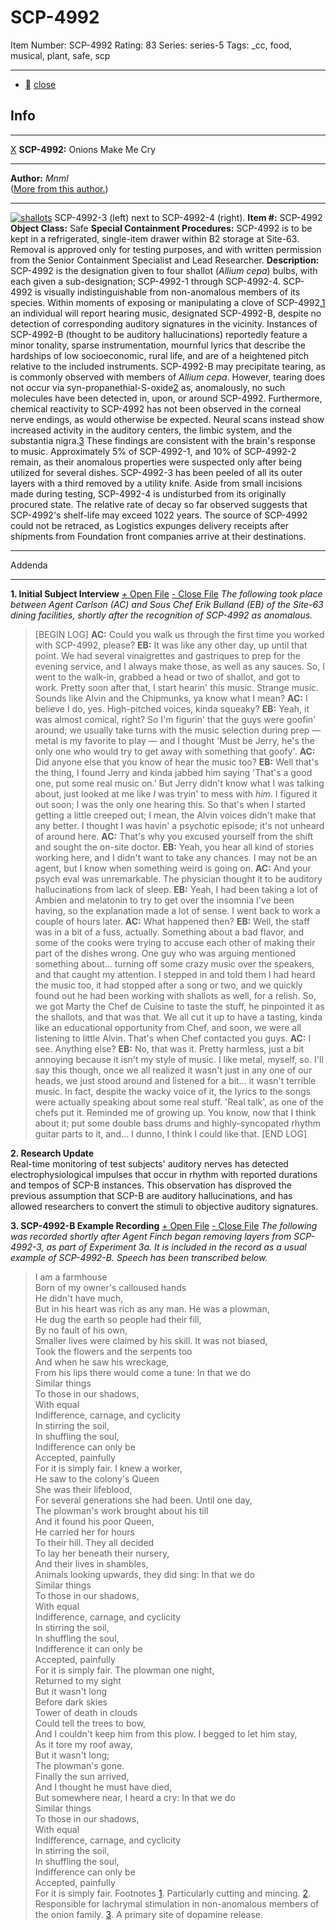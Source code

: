 # SCP-4992
Item Number: SCP-4992
Rating: 83
Series: series-5
Tags: _cc, food, musical, plant, safe, scp

---

  * [](javascript:;)
[close](javascript:;)
## Info
* * *
[X](javascript:;)
**SCP-4992:** Onions Make Me Cry
* * *
**Author:** $Mnml$  
([More from this author.](http://www.scp-wiki.net/scpcrnp-s-author-page))
* * *

[![shallots](https://scp-wiki.wdfiles.com/local--resized-images/scp-4992/shallots/medium.jpg)](https://scp-wiki.wdfiles.com/local--files/scp-4992/shallots)
SCP-4992-3 (left) next to SCP-4992-4 (right).
**Item #:** SCP-4992
**Object Class:** Safe
**Special Containment Procedures:** SCP-4992 is to be kept in a refrigerated, single-item drawer within B2 storage at Site-63. Removal is approved only for testing purposes, and with written permission from the Senior Containment Specialist and Lead Researcher.
**Description:** SCP-4992 is the designation given to four shallot (_Allium cepa_) bulbs, with each given a sub-designation; SCP-4992-1 through SCP-4992-4. SCP-4992 is visually indistinguishable from non-anomalous members of its species. Within moments of exposing or manipulating a clove of SCP-4992,[1](javascript:;) an individual will report hearing music, designated SCP-4992-B, despite no detection of corresponding auditory signatures in the vicinity.
Instances of SCP-4992-B (thought to be auditory hallucinations) reportedly feature a minor tonality, sparse instrumentation, mournful lyrics that describe the hardships of low socioeconomic, rural life, and are of a heightened pitch relative to the included instruments.
SCP-4992-B may precipitate tearing, as is commonly observed with members of _Allium cepa_. However, tearing does not occur via syn-propanethial-S-oxide[2](javascript:;) as, anomalously, no such molecules have been detected in, upon, or around SCP-4992. Furthermore, chemical reactivity to SCP-4992 has not been observed in the corneal nerve endings, as would otherwise be expected. Neural scans instead show increased activity in the auditory centers, the limbic system, and the substantia nigra.[3](javascript:;) These findings are consistent with the brain's response to music.
Approximately 5% of SCP-4992-1, and 10% of SCP-4992-2 remain, as their anomalous properties were suspected only after being utilized for several dishes. SCP-4992-3 has been peeled of all its outer layers with a third removed by a utility knife. Aside from small incisions made during testing, SCP-4992-4 is undisturbed from its originally procured state. The relative rate of decay so far observed suggests that SCP-4992's shelf-life may exceed 1022 years.
The source of SCP-4992 could not be retraced, as Logistics expunges delivery receipts after shipments from Foundation front companies arrive at their destinations.
  

* * *
Addenda
* * *
  
**1\. Initial Subject Interview**
[\+ Open File](javascript:;)
[\- Close File](javascript:;)
_The following took place between Agent Carlson (AC) and Sous Chef Erik Bulland (EB) of the Site-63 dining facilities, shortly after the recognition of SCP-4992 as anomalous._
> [BEGIN LOG]
> **AC:** Could you walk us through the first time you worked with SCP-4992, please?
> **EB:** It was like any other day, up until that point. We had several vinaigrettes and gastriques to prep for the evening service, and I always make those, as well as any sauces. So, I went to the walk-in, grabbed a head or two of shallot, and got to work. Pretty soon after that, I start hearin' this music. Strange music. Sounds like Alvin and the Chipmunks, ya know what I mean?
> **AC:** I believe I do, yes. High-pitched voices, kinda squeaky?
> **EB:** Yeah, it was almost comical, right? So I'm figurin' that the guys were goofin' around; we usually take turns with the music selection during prep — metal is my favorite to play — and I thought 'Must be Jerry, he's the only one who would try to get away with something that goofy'.
> **AC:** Did anyone else that you know of hear the music too?
> **EB:** Well that's the thing, I found Jerry and kinda jabbed him saying 'That's a good one, put some real music on.' But Jerry didn't know what I was talking about, just looked at me like _I_ was tryin' to mess with _him_. I figured it out soon; I was the only one hearing this. So that's when I started getting a little creeped out; I mean, the Alvin voices didn't make that any better. I thought I was havin' a psychotic episode; it's not unheard of around here.
> **AC:** That's why you excused yourself from the shift and sought the on-site doctor.
> **EB:** Yeah, you hear all kind of stories working here, and I didn't want to take any chances. I may not be an agent, but I know when something weird is going on.
> **AC:** And your psych eval was unremarkable. The physician thought it to be auditory hallucinations from lack of sleep.
> **EB:** Yeah, I had been taking a lot of Ambien and melatonin to try to get over the insomnia I've been having, so the explanation made a lot of sense. I went back to work a couple of hours later.
> **AC:** What happened then?
> **EB:** Well, the staff was in a bit of a fuss, actually. Something about a bad flavor, and some of the cooks were trying to accuse each other of making their part of the dishes wrong. One guy who was arguing mentioned something about… turning off some crazy music over the speakers, and that caught my attention. I stepped in and told them I had heard the music too, it had stopped after a song or two, and we quickly found out he had been working with shallots as well, for a relish. So, we got Marty the Chef de Cuisine to taste the stuff, he pinpointed it as the shallots, and that was that. We all cut it up to have a tasting, kinda like an educational opportunity from Chef, and soon, we were all listening to little Alvin. That's when Chef contacted you guys.
> **AC:** I see. Anything else?
> **EB:** No, that was it. Pretty harmless, just a bit annoying because it isn't my style of music. I like metal, myself, so. I'll say this though, once we all realized it wasn't just in any one of our heads, we just stood around and listened for a bit… it wasn't terrible music. In fact, despite the wacky voice of it, the lyrics to the songs were actually speaking about some real stuff. 'Real talk', as one of the chefs put it. Reminded me of growing up. You know, now that I think about it; put some double bass drums and highly-syncopated rhythm guitar parts to it, and… I dunno, I think I could like that.
> [END LOG]
  
**2\. Research Update**  
Real-time monitoring of test subjects' auditory nerves has detected electrophysiological impulses that occur in rhythm with reported durations and tempos of SCP-B instances. This observation has disproved the previous assumption that SCP-B are auditory hallucinations, and has allowed researchers to convert the stimuli to objective auditory signatures.  
  
**3\. SCP-4992-B Example Recording**
[\+ Open File](javascript:;)
[\- Close File](javascript:;)
_The following was recorded shortly after Agent Finch began removing layers from SCP-4992-3, as part of Experiment 3a. It is included in the record as a usual example of SCP-4992-B. Speech has been transcribed below._  

  

> I am a farmhouse  
>  Born of my owner's calloused hands  
>  He didn't have much,  
>  But in his heart was rich as any man.
> He was a plowman,  
>  He dug the earth so people had their fill,  
>  By no fault of his own,  
>  Smaller lives were claimed by his skill.
> It was not biased,  
>  Took the flowers and the serpents too  
>  And when he saw his wreckage,  
>  From his lips there would come a tune:
> In that we do  
>  Similar things  
>  To those in our shadows,  
>  With equal  
>  Indifference, carnage, and cyclicity  
>  In stirring the soil,  
>  In shuffling the soul,  
>  Indifference can only be  
>  Accepted, painfully  
>  For it is simply fair.
> I knew a worker,  
>  He saw to the colony's Queen  
>  She was their lifeblood,  
>  For several generations she had been.
> Until one day,  
>  The plowman's work brought about his till  
>  And it found his poor Queen,  
>  He carried her for hours  
>  To their hill.
> They all decided  
>  To lay her beneath their nursery,  
>  And their lives in shambles,  
>  Animals looking upwards, they did sing:
> In that we do  
>  Similar things  
>  To those in our shadows,  
>  With equal  
>  Indifference, carnage, and cyclicity  
>  In stirring the soil,  
>  In shuffling the soul,  
>  Indifference it can only be  
>  Accepted, painfully  
>  For it is simply fair.
> The plowman one night,  
>  Returned to my sight  
>  But it wasn't long  
>  Before dark skies  
>  Tower of death in clouds  
>  Could tell the trees to bow,  
>  And I couldn't keep him from this plow.
> I begged to let him stay,  
>  As it tore my roof away,  
>  But it wasn't long;  
>  The plowman's gone.  
>  Finally the sun arrived,  
>  And I thought he must have died,  
>  But somewhere near, I heard a cry:
> In that we do  
>  Similar things  
>  To those in our shadows,  
>  With equal  
>  Indifference, carnage, and cyclicity  
>  In stirring the soil,  
>  In shuffling the soul,  
>  Indifference can only be  
>  Accepted, painfully  
>  For it is simply fair.
Footnotes
[1](javascript:;). Particularly cutting and mincing.
[2](javascript:;). Responsible for lachrymal stimulation in non-anomalous members of the onion family.
[3](javascript:;). A primary site of dopamine release.